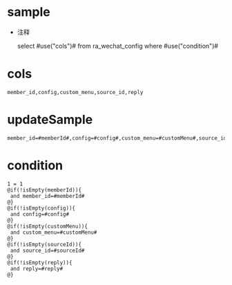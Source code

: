 sample
===
* 注释

	select #use("cols")# from ra_wechat_config  where  #use("condition")#

cols
===
	member_id,config,custom_menu,source_id,reply

updateSample
===
	
	member_id=#memberId#,config=#config#,custom_menu=#customMenu#,source_id=#sourceId#,reply=#reply#

condition
===

	1 = 1  
	@if(!isEmpty(memberId)){
	 and member_id=#memberId#
	@}
	@if(!isEmpty(config)){
	 and config=#config#
	@}
	@if(!isEmpty(customMenu)){
	 and custom_menu=#customMenu#
	@}
	@if(!isEmpty(sourceId)){
	 and source_id=#sourceId#
	@}
	@if(!isEmpty(reply)){
	 and reply=#reply#
	@}
	
	
